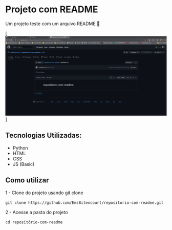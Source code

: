 # Projeto com README
Um projeto teste com um arquivo README 🚀

[<img src="./tela.gif" alt="gif da tela de como criar readme">]

## Tecnologias Utilizadas:
- Python
- HTML
- CSS
- JS (Basic)

## Como utilizar

1 - Clone do projeto usando git clone
```
git clone https://github.com/EmsBitencourt/repositorio-com-readme.git
```

2 - Acesse a pasta do projeto
```
cd repositório-com-readme
